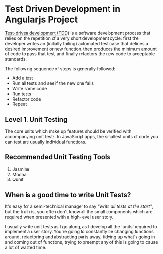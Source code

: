 # Test Driven Development in Angularjs Project

[Test-driven development (TDD)](https://technologyconversations.com/2014/09/30/test-driven-development-tdd/) is a software development process that relies on the repetition of a very short development cycle: first the developer writes an (initially failing) automated test case that defines a desired improvement or new function, then produces the minimum amount of code to pass that test, and finally refactors the new code to acceptable standards.

The following sequence of steps is generally followed:

- Add a test
- Run all tests and see if the new one fails
- Write some code
- Run tests
- Refactor code
- Repeat

## Level 1. Unit Testing

The core units which make up features should be verified with accompanying unit tests. In JavaScript apps, the smallest units of code you can test are usually individual functions.

## Recommended Unit Testing Tools

1. Jasmine
2. Mocha
3. Qunit

## When is a good time to write Unit Tests?

It's easy for a semi-technical manager to say *"write all tests at the start"*, but the truth is, you often don't know all the small components which are required when presented with a high-level user story.

I usually write unit tests as I go along, as I develop all the 'units' required to implement a user story. You're going to constantly be changing functions around, refactoring and abstracting parts away, tidying up what's going in and coming out of functions, trying to preempt any of this is going to cause a lot of wasted time.